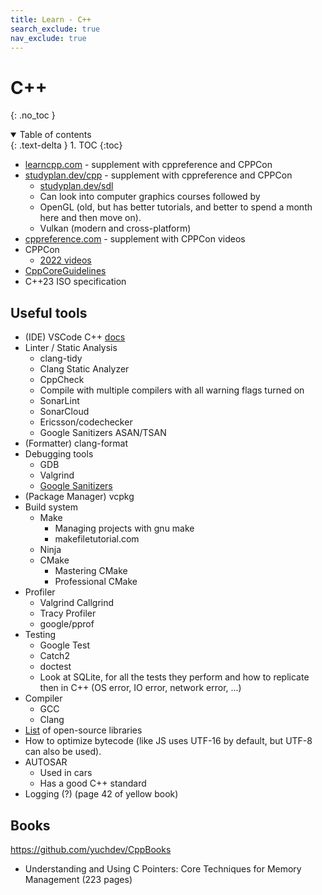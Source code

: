 ```yaml
---
title: Learn - C++
search_exclude: true
nav_exclude: true
---
```


<!-- prettier-ignore-start -->
# C++
{: .no_toc }

<details open markdown="block">
  <summary>
    Table of contents
  </summary>
  {: .text-delta }
1. TOC
{:toc}
</details>

<!-- prettier-ignore-end -->

-   [learncpp.com](https://www.learncpp.com/) - supplement with cppreference and CPPCon
-   [studyplan.dev/cpp](https://www.studyplan.dev/cpp) - supplement with cppreference and CPPCon
    -   [studyplan.dev/sdl](https://www.studyplan.dev/sdl)
    -   Can look into computer graphics courses followed by
    -   OpenGL (old, but has better tutorials, and better to spend a month here and then move on).
    -   Vulkan (modern and cross-platform)
-   [cppreference.com](https://en.cppreference.com/w/) - supplement with CPPCon videos
-   CPPCon
    -   [2022 videos](https://www.youtube.com/playlist?list=PLHTh1InhhwT7gQEuYznhhvAYTel0qzl72)
-   [CppCoreGuidelines](https://github.com/isocpp/CppCoreGuidelines)
-   C++23 ISO specification

## Useful tools

-   (IDE) VSCode C++ [docs](https://code.visualstudio.com/docs/languages/cpp1)
-   Linter / Static Analysis
    -   clang-tidy
    -   Clang Static Analyzer
    -   CppCheck
    -   Compile with multiple compilers with all warning flags turned on
    -   SonarLint
    -   SonarCloud
    -   Ericsson/codechecker
    -   Google Sanitizers ASAN/TSAN
-   (Formatter) clang-format
-   Debugging tools
    -   GDB
    -   Valgrind
    -   [Google Sanitizers](https://github.com/google/sanitizers?tab=readme-ov-file)
-   (Package Manager) vcpkg
-   Build system
    -   Make
        -   Managing projects with gnu make
        -   makefiletutorial.com
    -   Ninja
    -   CMake
        -   Mastering CMake
        -   Professional CMake
-   Profiler
    -   Valgrind Callgrind
    -   Tracy Profiler
    -   google/pprof
-   Testing
    -   Google Test
    -   Catch2
    -   doctest
    -   Look at SQLite, for all the tests they perform and how to replicate then in C++ (OS error, IO error, network error, ...)
-   Compiler
    -   GCC
    -   Clang
-   [List](https://en.cppreference.com/w/cpp/links/libs) of open-source libraries
-   How to optimize bytecode (like JS uses UTF-16 by default, but UTF-8 can also be used).
-   AUTOSAR
    -   Used in cars
    -   Has a good C++ standard
-   Logging (?) (page 42 of yellow book)

## Books

https://github.com/yuchdev/CppBooks

-   Understanding and Using C Pointers: Core Techniques for Memory Management (223 pages)
